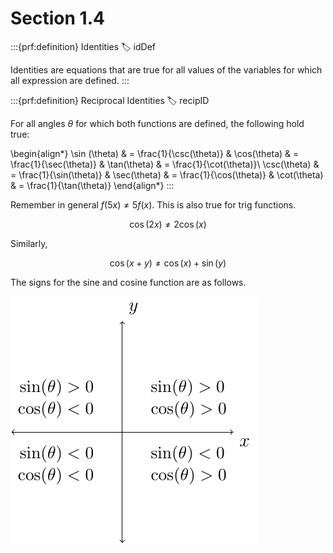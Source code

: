 # Section 1.4

:::{prf:definition} Identities
:label: idDef

Identities are equations that are true for all values of the variables for which all expression are defined.
:::

:::{prf:definition} Reciprocal Identities
:label: recipID

For all angles $\theta$ for which both functions are defined, the following hold true:

\begin{align*}
    \sin (\theta) & = \frac{1}{\csc(\theta)} & \cos(\theta) & = \frac{1}{\sec(\theta)} & \tan(\theta) & = \frac{1}{\cot(\theta)}\\
    \csc(\theta) & = \frac{1}{\sin(\theta)} & \sec(\theta) & = \frac{1}{\cos(\theta)} & \cot(\theta) & = \frac{1}{\tan(\theta)}
\end{align*}
:::

Remember in general $f(5x)\ne 5f(x)$. This is also true for trig functions. 

$$\cos(2x) \ne 2\cos(x)$$

Similarly,

$$\cos(x+y) \ne \cos(x)+\sin(y)$$

The signs for the sine and cosine function are as follows.

!['image of the sign for sine and cosine'](images/signTrigValues.png)